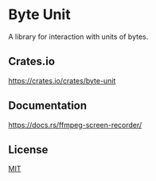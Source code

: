 Byte Unit
====================

A library for interaction with units of bytes.

## Crates.io

https://crates.io/crates/byte-unit

## Documentation

https://docs.rs/ffmpeg-screen-recorder/

## License

[MIT](LICENSE)